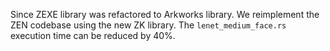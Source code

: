 Since ZEXE library was refactored to Arkworks library. We reimplement the ZEN codebase using the new ZK library. The `lenet_medium_face.rs` execution time can be reduced by 40%.